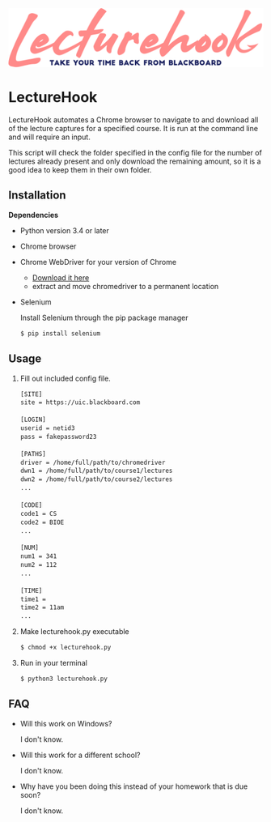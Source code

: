 <p align="center">
  <img src="https://github.com/gromuxall/imagehosting/blob/master/lecturehooklogo.png">
</p>

# LectureHook

LectureHook automates a Chrome browser to navigate to and download all of the lecture captures for a specified course. It is run at the command line and will require an input.

This script will check the folder specified in the config file for the number of lectures already present and only download the remaining amount, so it is a good idea to keep them in their own folder.

## Installation

**Dependencies**
- Python version 3.4 or later
- Chrome browser

- Chrome WebDriver for your version of Chrome

    + [Download it here](https://chromedriver.chromium.org/downloads)
    + extract and move chromedriver to a permanent location

- Selenium
    
    Install Selenium through the pip package manager
    ```sh
    $ pip install selenium
    ```

## Usage
1. Fill out included config file. 
    ```sh
    [SITE]
    site = https://uic.blackboard.com

    [LOGIN]
    userid = netid3
    pass = fakepassword23

    [PATHS]
    driver = /home/full/path/to/chromedriver
    dwn1 = /home/full/path/to/course1/lectures
    dwn2 = /home/full/path/to/course2/lectures
    ...
    
    [CODE]
    code1 = CS
    code2 = BIOE
    ...

    [NUM]
    num1 = 341
    num2 = 112
    ...

    [TIME]
    time1 = 
    time2 = 11am
    ...
    ```
2. Make lecturehook.py executable
    ```sh
    $ chmod +x lecturehook.py
    ```
3. Run in your terminal
    ```sh
    $ python3 lecturehook.py
    ```

## FAQ
- Will this work on Windows?

    I don't know.

- Will this work for a different school?

    I don't know.

- Why have you been doing this instead of your homework that is due soon?

    I don't know.
